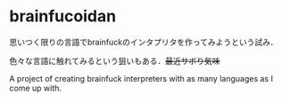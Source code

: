 # brainfucoidan
思いつく限りの言語でbrainfuckのインタプリタを作ってみようという試み．

色々な言語に触れてみるという狙いもある．~~最近サボり気味~~

A project of creating brainfuck interpreters with as many languages as I come up with.

